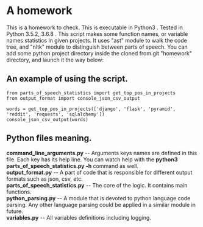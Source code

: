 # A homework
This is a homework to check.
This is executable in Python3 .
Tested in Python 3.5.2, 3.6.8 .
This script makes some function names, or variable names statistics in given projects. It uses "ast" module to walk the code tree, and "nltk" module to distinguish between parts of speech. You can add some python project directory inside the cloned from git "homework" directory, and launch it the way below:
## An example of using the script. ##

    from parts_of_speech_statistics import get_top_pos_in_projects
    from output_format import console_json_csv_output
      
    words = get_top_pos_in_projects(['django', 'flask', 'pyramid', 'reddit', 'requests', 'sqlalchemy'])
    console_json_csv_output(words)
## Python files meaning. ##
**command_line_arguments.py** -- Arguments keys names are defined in this file. Each key has its help line. You can watch help with the **python3 parts_of_speech_statistics.py -h** command as well.  
**output_format.py** -- A part of code that is responsible for different output formats such as json, csv, etc.  
**parts_of_speech_statistics.py** -- The core of the logic. It contains main functions.  
**python_parsing.py** -- A module that is devoted to python language code parsing. Any other language parsing could be applied in a similar module in future.  
**variables.py** -- All variables definitions including logging.  
